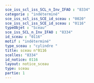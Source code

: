 ```yaml
---
sce_iss_scl_iss_SCL_n_Inv_IFAO : "8334"
categorie : "indéterminé"
sce_iss_scl_iss_SCE_id_sceau : "0020"
sce_iss_scl_iss_SCE_id_sceau : "0116"
typeObjet : "Sceau"
sce_iss_SCL_n_Inv_IFAO : "8334"
id_sceau : "0116"
motif : "indéterminé"
type_sceau : "cylindre "
title: sceau n°0116
scelles: "8334"
id_notice: 0116
layout: notice_sceau
type: sceau
partie: 1
---
```

